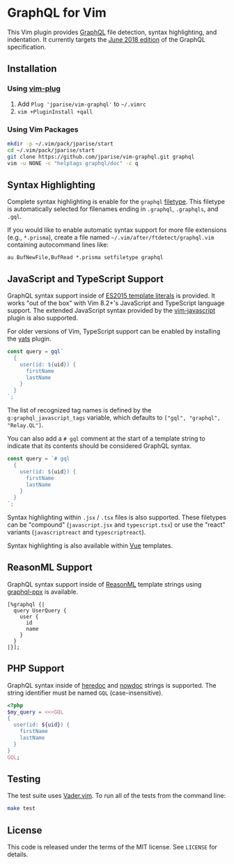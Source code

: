 # GraphQL for Vim

This Vim plugin provides [GraphQL](https://graphql.org/) file detection,
syntax highlighting, and indentation. It currently targets the [June 2018
edition](https://graphql.github.io/graphql-spec/June2018/) of the GraphQL
specification.

## Installation

### Using [vim-plug](https://github.com/junegunn/vim-plug)

1. Add `Plug 'jparise/vim-graphql'` to `~/.vimrc`
2. `vim +PluginInstall +qall`

### Using Vim Packages

```sh
mkdir -p ~/.vim/pack/jparise/start
cd ~/.vim/pack/jparise/start
git clone https://github.com/jparise/vim-graphql.git graphql
vim -u NONE -c "helptags graphql/doc" -c q
```

## Syntax Highlighting

Complete syntax highlighting is enable for the `graphql` [filetype][]. This
filetype is automatically selected for filenames ending in `.graphql`,
`.graphqls`, and `.gql`.

If you would like to enable automatic syntax support for more file extensions
(e.g., `*.prisma`), create a file named `~/.vim/after/ftdetect/graphql.vim`
containing autocommand lines like:

```vim
au BufNewFile,BufRead *.prisma setfiletype graphql
```

[filetype]: http://vimdoc.sourceforge.net/htmldoc/filetype.html

## JavaScript and TypeScript Support

GraphQL syntax support inside of [ES2015 template literals][templates] is
provided. It works "out of the box" with Vim 8.2+'s JavaScript and TypeScript
language support. The extended JavaScript syntax provided by the
[vim-javascript][] plugin is also supported.

For older versions of Vim, TypeScript support can be enabled by installing the
[yats][] plugin.

[templates]: https://developer.mozilla.org/en-US/docs/Web/JavaScript/Reference/Template_literals#Tagged_templates
[vim-javascript]: https://github.com/pangloss/vim-javascript
[yats]: https://github.com/HerringtonDarkholme/yats.vim

```javascript
const query = gql`
  {
    user(id: ${uid}) {
      firstName
      lastName
    }
  }
`;
```

The list of recognized tag names is defined by the `g:graphql_javascript_tags`
variable, which defaults to `["gql", "graphql", "Relay.QL"]`.

You can also add a `# gql` comment at the start of a template string to
indicate that its contents should be considered GraphQL syntax.

```javascript
const query = `# gql
  {
    user(id: ${uid}) {
      firstName
      lastName
    }
  }
`;
```

Syntax highlighting within `.jsx` / `.tsx` files is also supported. These
filetypes can be "compound" (`javascript.jsx` and `typescript.tsx`) or use the
"react" variants (`javascriptreact` and `typescriptreact`).

Syntax highlighting is also available within [Vue](https://vuejs.org/)
templates.

## ReasonML Support

GraphQL syntax support inside of [ReasonML](https://reasonml.org/) template
strings using [graphql-ppx][] is available.

```reason
[%graphql {|
  query UserQuery {
    user {
      id
      name
    }
  }
|}];
```

[graphql-ppx]: https://github.com/reasonml-community/graphql-ppx

## PHP Support

GraphQL syntax inside of [heredoc][] and [nowdoc][] strings is supported. The
string identifier must be named `GQL` (case-insensitive).

```php
<?php
$my_query = <<<GQL
{
  user(id: ${uid}) {
    firstName
    lastName
  }
}
GQL;
```

[heredoc]: https://www.php.net/manual/language.types.string.php#language.types.string.syntax.heredoc
[nowdoc]: https://www.php.net/manual/language.types.string.php#language.types.string.syntax.nowdoc

## Testing

The test suite uses [Vader.vim](https://github.com/junegunn/vader.vim). To run
all of the tests from the command line:

```sh
make test
```

## License

This code is released under the terms of the MIT license. See `LICENSE` for
details.
